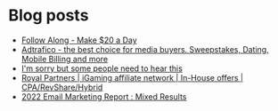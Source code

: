 # Blog posts
<!-- BLOG-POST-LIST:START -->
- [Follow Along - Make $20 a Day](https://afflift.com/f/threads/follow-along-make-20-a-day.10149/)
- [Adtrafico - the best choice for media buyers. Sweepstakes, Dating, Mobile Billing and more](https://afflift.com/f/threads/adtrafico-the-best-choice-for-media-buyers-sweepstakes-dating-mobile-billing-and-more.4312/)
- [I&#39;m sorry but some people need to hear this](https://afflift.com/f/threads/im-sorry-but-some-people-need-to-hear-this.10289/)
- [Royal Partners | iGaming affiliate network | In-House offers | CPA/RevShare/Hybrid](https://afflift.com/f/threads/royal-partners-igaming-affiliate-network-in-house-offers-cpa-revshare-hybrid.10011/)
- [2022 Email Marketing Report : Mixed Results](https://afflift.com/f/threads/2022-email-marketing-report-mixed-results.10283/)
<!-- BLOG-POST-LIST:END -->

